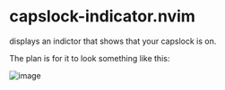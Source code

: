 # capslock-indicator.nvim
displays an indictor that shows that your capslock is on.

The plan is for it to look something like this:


![image](https://github.com/user-attachments/assets/eff515a2-424d-4124-b94d-b948c18bd09a)
